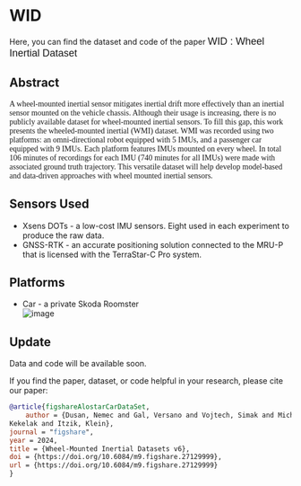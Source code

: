 # WID

Here, you can find the dataset and code of the paper <span style="font-family:Arial; font-size:18px;">WID : Wheel Inertial Dataset</span>

## Abstract

<p style="font-family:Verdana; font-size:14px;">
A wheel-mounted inertial sensor mitigates inertial drift more effectively than an inertial sensor mounted on the vehicle chassis.
Although their usage is increasing, there is no publicly available dataset for wheel-mounted inertial sensors.
To fill this gap, this work presents the wheeled-mounted inertial (WMI) dataset. WMI was recorded using two platforms: an omni-directional robot equipped with 5 IMUs, and a passenger car equipped with 9 IMUs.
Each platform features IMUs mounted on every wheel. In total 106 minutes of recordings for each IMU (740 minutes for all IMUs) were made with associated ground truth trajectory. 
This versatile dataset will help develop model-based and data-driven approaches with wheel mounted inertial sensors.
</p>

## Sensors Used
- Xsens DOTs - a low-cost IMU sensors. Eight used in each experiment to produce the raw data.<br/>
- GNSS-RTK - an accurate positioning solution connected to the MRU-P that is licensed with the TerraStar-C Pro system.


## Platforms
- Car - a private Skoda Roomster <br/>
![image](https://github.com/user-attachments/assets/02c63ccd-79db-4340-b54f-677d6c060259)

## Update 

Data and code will be available soon.

If you find the paper, dataset, or code helpful in your research, please cite our paper:

```bibtex
@article{figshareAlostarCarDataSet,
    author = {Dusan, Nemec and Gal, Versano and Vojtech, Simak and Michal, Gregor and Itai, Savin and Juraj,
Kekelak and Itzik, Klein},
journal = "figshare", 
year = 2024, 
title = {Wheel-Mounted Inertial Datasets v6},    
doi = {https://doi.org/10.6084/m9.figshare.27129999}, 
url = {https://doi.org/10.6084/m9.figshare.27129999}
}

